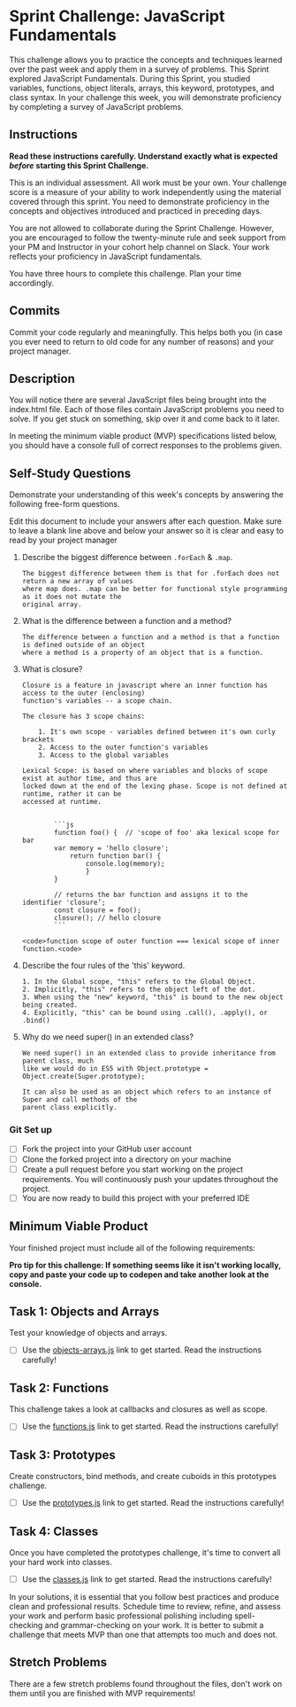 # Sprint Challenge: JavaScript Fundamentals

This challenge allows you to practice the concepts and techniques learned over the past week and apply them in a survey of problems. This Sprint explored JavaScript Fundamentals. During this Sprint, you studied variables, functions, object literals, arrays, this keyword, prototypes, and class syntax. In your challenge this week, you will demonstrate proficiency by completing a survey of JavaScript problems.

## Instructions

**Read these instructions carefully. Understand exactly what is expected _before_ starting this Sprint Challenge.**

This is an individual assessment. All work must be your own. Your challenge score is a measure of your ability to work independently using the material covered through this sprint. You need to demonstrate proficiency in the concepts and objectives introduced and practiced in preceding days.

You are not allowed to collaborate during the Sprint Challenge. However, you are encouraged to follow the twenty-minute rule and seek support from your PM and Instructor in your cohort help channel on Slack. Your work reflects your proficiency in JavaScript fundamentals.

You have three hours to complete this challenge. Plan your time accordingly.

## Commits

Commit your code regularly and meaningfully. This helps both you (in case you ever need to return to old code for any number of reasons) and your project manager.

## Description

You will notice there are several JavaScript files being brought into the index.html file. Each of those files contain JavaScript problems you need to solve. If you get stuck on something, skip over it and come back to it later.

In meeting the minimum viable product (MVP) specifications listed below, you should have a console full of correct responses to the problems given.

## Self-Study Questions

Demonstrate your understanding of this week's concepts by answering the following free-form questions.

Edit this document to include your answers after each question. Make sure to leave a blank line above and below your answer so it is clear and easy to read by your project manager

1.  Describe the biggest difference between `.forEach` & `.map`.

        The biggest difference between them is that for .forEach does not return a new array of values
        where map does. .map can be better for functional style programming as it does not mutate the
        original array.

2.  What is the difference between a function and a method?

        The difference between a function and a method is that a function is defined outside of an object
        where a method is a property of an object that is a function.

3.  What is closure?

        Closure is a feature in javascript where an inner function has access to the outer (enclosing)
        function's variables -- a scope chain.

        The closure has 3 scope chains:

            1. It's own scope - variables defined between it's own curly brackets
            2. Access to the outer function's variables
            3. Access to the global variables

        Lexical Scope: is based on where variables and blocks of scope exist at author time, and thus are
        locked down at the end of the lexing phase. Scope is not defined at runtime, rather it can be
        accessed at runtime.


                ```js
                function foo() {  // 'scope of foo' aka lexical scope for bar
                var memory = 'hello closure';
                    return function bar() {
                        console.log(memory);
                        }
                }

                // returns the bar function and assigns it to the identifier 'closure’;
                const closure = foo();
                closure(); // hello closure
                ```

        <code>function scope of outer function === lexical scope of inner function.<code>

4.  Describe the four rules of the 'this' keyword.

        1. In the Global scope, "this" refers to the Global Object.
        2. Implicitly, "this" refers to the object left of the dot.
        3. When using the "new" keyword, "this" is bound to the new object being created.
        4. Explicitly, "this" can be bound using .call(), .apply(), or .bind()

5.  Why do we need super() in an extended class?

        We need super() in an extended class to provide inheritance from parent class, much
        like we would do in ES5 with Object.prototype = Object.create(Super.prototype);

        It can also be used as an object which refers to an instance of Super and call methods of the
        parent class explicitly.

### Git Set up

- [ ] Fork the project into your GitHub user account
- [ ] Clone the forked project into a directory on your machine
- [ ] Create a pull request before you start working on the project requirements. You will continuously push your updates throughout the project.
- [ ] You are now ready to build this project with your preferred IDE

## Minimum Viable Product

Your finished project must include all of the following requirements:

**Pro tip for this challenge: If something seems like it isn't working locally, copy and paste your code up to codepen and take another look at the console.**

## Task 1: Objects and Arrays

Test your knowledge of objects and arrays.

- [ ] Use the [objects-arrays.js](challenges/objects-arrays.js) link to get started. Read the instructions carefully!

## Task 2: Functions

This challenge takes a look at callbacks and closures as well as scope.

- [ ] Use the [functions.js](challenges/functions.js) link to get started. Read the instructions carefully!

## Task 3: Prototypes

Create constructors, bind methods, and create cuboids in this prototypes challenge.

- [ ] Use the [prototypes.js](challenges/prototypes.js) link to get started. Read the instructions carefully!

## Task 4: Classes

Once you have completed the prototypes challenge, it's time to convert all your hard work into classes.

- [ ] Use the [classes.js](challenges/classes.js) link to get started. Read the instructions carefully!

In your solutions, it is essential that you follow best practices and produce clean and professional results. Schedule time to review, refine, and assess your work and perform basic professional polishing including spell-checking and grammar-checking on your work. It is better to submit a challenge that meets MVP than one that attempts too much and does not.

## Stretch Problems

There are a few stretch problems found throughout the files, don't work on them until you are finished with MVP requirements!
